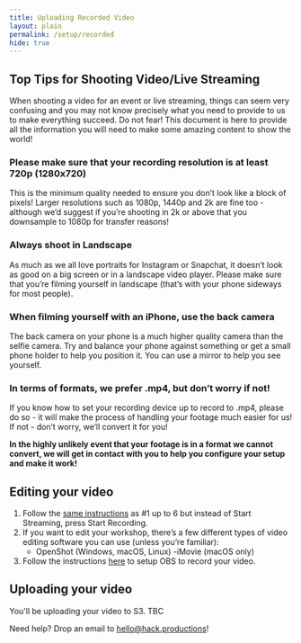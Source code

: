 ```yaml
---
title: Uploading Recorded Video
layout: plain
permalink: /setup/recorded
hide: true
---
```


## Top Tips for Shooting Video/Live Streaming

When shooting a video for an event or live streaming, things can seem very confusing and you may not know precisely what you need to provide to us to make everything succeed. Do not fear! This document is here to provide all the information you will need to make some amazing content to show the world!

### Please make sure that your recording resolution is at least 720p (1280x720)

This is the minimum quality needed to ensure you don’t look like a block of pixels! Larger resolutions such as 1080p, 1440p and 2k are fine too - although we’d suggest if you’re shooting in 2k or above that you downsample to 1080p for transfer reasons!

### Always shoot in Landscape

As much as we all love portraits for Instagram or Snapchat, it doesn’t look as good on a big screen or in a landscape video player. Please make sure that you’re filming yourself in landscape (that’s with your phone sideways for most people).

### When filming yourself with an iPhone, use the back camera

The back camera on your phone is a much higher quality camera than the selfie camera. Try and balance your phone against something or get a small phone holder to help you position it. You can use a mirror to help you see yourself.

### In terms of formats, we prefer .mp4, but don’t worry if not!

If you know how to set your recording device up to record to .mp4, please do so - it will make the process of handling your footage much easier for us! If not - don’t worry, we’ll convert it for you!

__In the highly unlikely event that your footage is in a format we cannot convert, we will get in contact with you to help you configure your setup and make it work!__

## Editing your video


1. Follow the [same instructions](/setup/streaming) as #1 up to 6 but instead of Start Streaming, press Start Recording.
2. If you want to edit your workshop, there’s a few different types of video editing software you can use (unless you’re familiar):
    - OpenShot (Windows, macOS, Linux)
    -iMovie (macOS only)
3. Follow the instructions [here](/setup/livestreaming) to setup OBS to record your video.
 
## Uploading your video

You'll be uploading your video to S3. TBC

Need help? Drop an email to [hello@hack.productions](mailto:hello@hack.productions)!

